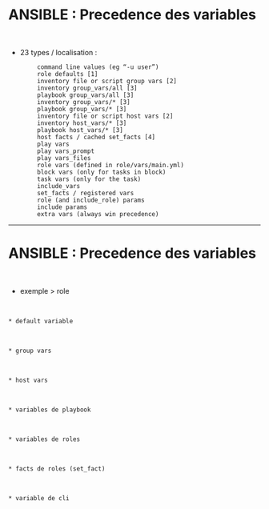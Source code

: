 

# ANSIBLE : Precedence des variables


<br>

* 23 types / localisation :

``` 
        command line values (eg “-u user”)
        role defaults [1]
        inventory file or script group vars [2]
        inventory group_vars/all [3]
        playbook group_vars/all [3]
        inventory group_vars/* [3]
        playbook group_vars/* [3]
        inventory file or script host vars [2]
        inventory host_vars/* [3]
        playbook host_vars/* [3]
        host facts / cached set_facts [4]
        play vars
        play vars_prompt
        play vars_files
        role vars (defined in role/vars/main.yml)
        block vars (only for tasks in block)
        task vars (only for the task)
        include_vars
        set_facts / registered vars
        role (and include_role) params
        include params
        extra vars (always win precedence)
```

---------------------------------------------------------------------------------

# ANSIBLE : Precedence des variables

<br>

* exemple > role

<br>

	* default variable
<br>

	* group vars
<br>

	* host vars
<br>

	* variables de playbook
<br>

	* variables de roles
<br>

	* facts de roles (set_fact)
<br>

	* variable de cli
